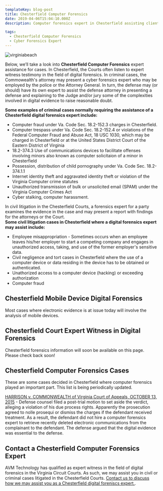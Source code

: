 ```yaml
---
templateKey: blog-post
title: Chesterfield Computer Forensics
date: 2019-04-06T15:04:10.000Z
description: Computer forensics expert in Chesterfield assisting clients with civil and criminal cases.  Digital forensics for attorneys handling civil and criminal cases.

tags:
  - Chesterfield Computer Forensics
  - Cyber Forensics Expert
---
```

![virginiabeach](/img/chesterfield.jpg)

Below, we’ll take a look into **Chesterfield Computer Forensics** expert assistance for cases.  In Chesterfield, the Courts often listen to expert witness testimony in the field of digital forensics.  In criminal cases, the Commowealth's attorney may present a cyber forensics expert who may be employed by the police or the Attorney General.  In turn, the defense may (or should) have its own expert to assist the defense attorney in presenting a defense and explaining to the Judge and/or jury some of the complexities involved in digital evidence to raise reasonable doubt.

**Some examples of criminal cases normally requiring the assistance of a Chesterfield digital forensics expert include:**
* Computer fraud under Va. Code Sec. 18.2-152.3 charges in Chesterfield.
* Computer trespass under Va. Code Sec. 18.2-152.4 or violations of the Federal Computer Fraud and Abuse Act, 18 USC 1030, which may be charged in Chesterfield or at the United States District Court of the Eastern District of Virginia
* 18.2-374.3 Use of communications devices to facilitate offenses involving minors also known as computer solicitaion of a minor in Chesterfield
* Possession, distribution of child pornography under Va. Code Sec. 18.2-374.1.1
* Internet identity theft and aggravated identity theft or violation of the Virginia Computer crime statutes 
* Unauthorized transmission of bulk or unsolicited email (SPAM) under the Virginia Computer Crimes Act 
* Cyber stalking, computer harassment.

In civil litigation in the Chesterfield Courts, a forensics expert for a party examines the evidence in the case and may present a report with findings for the attorneys or the Court.  
**Some civil litigation cases in Chesterfield where a digital forensics expert may assist include:** 
* Employee misappropriation - Sometimes occurs when an employee leaves his/her employer to start a competing company and engages in unauthorized access, taking, and use of the former employer's sensitive data.
* Civil negligence and tort cases in Chesterfield where the use of a computer device or data residing in the device has to be obtained or authenticated.  
* Unathorized access to a computer device (hacking) or exceeding authorization
* Computer fraud

## Chesterfield Mobile Device Digital Forensics
Most cases where electronic evidence is at issue today will involve the analysis of mobile devices.   

## Chesterfield Court Expert Witness in Digital Forensics

Chesterfield forensics information will soon be available on this page.  Please check back soon! 

## Chesterfield Computer Forensics Cases

These are some cases decided in Chesterfield where computer forensics played an important part. This list is being periodically updated.

[HARRISON v. COMMONWEALTH of Virginia Court of Appeals, OCTOBER 13, 2015](https://www.cyberforensics.tech/defendant-convicted-after-skipping-computer-forensics) - Defense counsel filed a post-trial motion to set aside the verdict, alleging a violation of his due process rights. Apparently the prosecution agreed to nolle prosequi or dismiss the charges if the defendant received treatment. As a result, the defendant did not hire a computer forensics expert to retrieve recently deleted electronic communications from the complainant to the defendant. The defense argued that the digital evidence was essential to the defense.

## Contact a Chesterfield Computer Forensics Expert

AVM Technology has qualified as expert witness in the field of digital forensics in the Virginia Circuit Courts.  As such, we may assist you in civil or criminal cases litigated in the Chesterfield Courts.  [Contact us to discuss how we may assist you as a Chesterfield digital foreniscs expert.](/contact-us).
